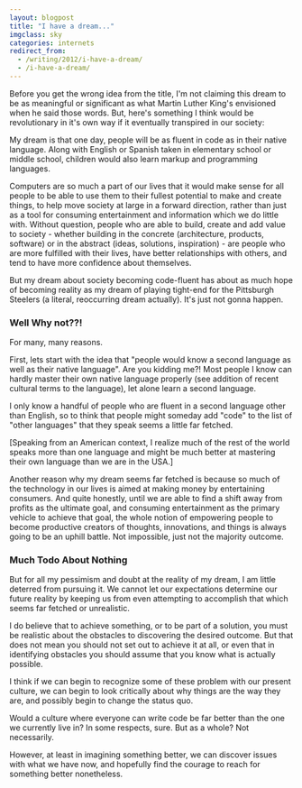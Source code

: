 ```yaml
---
layout: blogpost
title: "I have a dream..."
imgclass: sky
categories: internets
redirect_from:
  - /writing/2012/i-have-a-dream/
  - /i-have-a-dream/
---
```


<p class="disclaimer">Before you get the wrong idea from the title, I'm not claiming this dream to be as meaningful or significant as what Martin Luther King's envisioned when he said those words. But, here's something I think would be revolutionary in it's own way if it eventually transpired in our society:</p>

<p>My dream is that one day, people will be as fluent in code as in their native language. Along with English or Spanish taken in elementary school or middle school, children would also learn markup and programming languages.</p>

<p>Computers are so much a part of our lives that it would make sense for all people to be able to use them to their fullest potential to make and create things, to help move society at large in a forward direction, rather than just as a tool for consuming entertainment and information which we do little with. Without question, people who are able to build, create and add value to society - whether building in the concrete (architecture, products, software) or in the abstract (ideas, solutions, inspiration) - are people who are more fulfilled with their lives, have better relationships with others, and tend to have more confidence about themselves.</p>

<p>But my dream about society becoming code-fluent has about as much hope of becoming reality as my dream of playing tight-end for the Pittsburgh Steelers (a literal, reoccurring dream actually). It's just not gonna happen.</p>

<h3>Well Why not??!</h3>

<p>For many, many reasons.</p>

<p>First, lets start with the idea that "people would know a second language as well as their native language". Are you kidding me?! Most people I know can hardly master their own native language properly (see addition of recent cultural terms to the language), let alone learn a second language.</p>

<p>I only know a handful of people who are fluent in a second language other than English, so to think that people might someday add "code" to the list of "other languages" that they speak seems a little far fetched.</p>

<p class="disclaimer">[Speaking from an American context, I realize much of the rest of the world speaks more than one language and might be much better at mastering their own language than we are in the USA.]</p>

<p>Another reason why my dream seems far fetched is because so much of the technology in our lives is aimed at making money by entertaining consumers. And quite honestly, until we are able to find a shift away from profits as the ultimate goal, and consuming entertainment as the primary vehicle to achieve that goal, the whole notion of empowering people to become productive creators of thoughts, innovations, and things is always going to be an uphill battle. Not impossible, just not the majority outcome.</p>

<h3>Much Todo About Nothing</h3>

<p>But for all my pessimism and doubt at the reality of my dream, I am little deterred from pursuing it. We cannot let our expectations determine our future reality by keeping us from even attempting to accomplish that which seems far fetched or unrealistic.</p>

<p>I do believe that to achieve something, or to be part of a solution, you must be realistic about the obstacles to discovering the desired outcome. But that does not mean you should not set out to achieve it at all, or even that in identifying obstacles you should assume that you know what is actually possible.</p>

<p>I think if we can begin to recognize some of these problem with our present culture, we can begin to look critically about why things are the way they are, and possibly begin to change the status quo.</p>

<p>Would a culture where everyone can write code be far better than the one we currently live in? In some respects, sure. But as a whole? Not necessarily.</p>

<p>However, at least in imagining something better, we can discover issues with what we have now, and hopefully find the courage to reach for something better nonetheless.</p>
